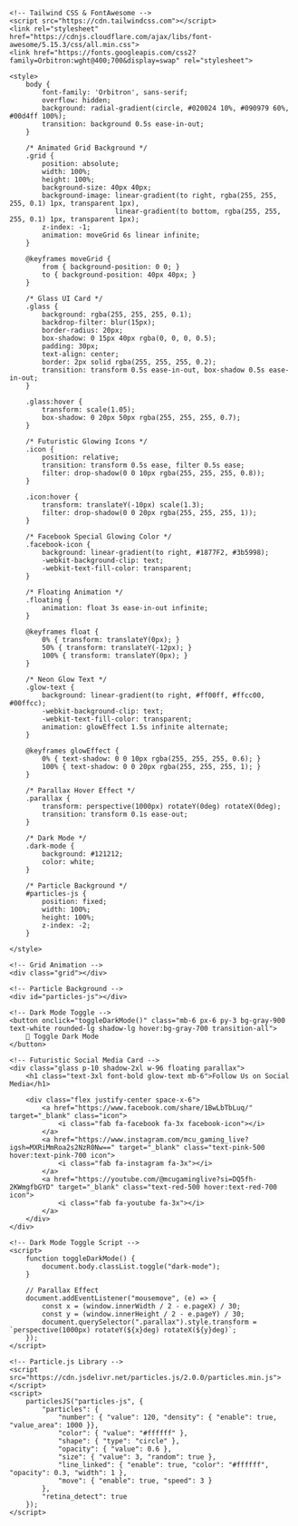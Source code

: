 <!DOCTYPE html>
<html lang="en">
<head>
    <meta charset="UTF-8">
    <meta name="viewport" content="width=device-width, initial-scale=1.0">
    <title>BeSafe - Follow Us</title>

    <!-- Tailwind CSS & FontAwesome -->
    <script src="https://cdn.tailwindcss.com"></script>
    <link rel="stylesheet" href="https://cdnjs.cloudflare.com/ajax/libs/font-awesome/5.15.3/css/all.min.css">
    <link href="https://fonts.googleapis.com/css2?family=Orbitron:wght@400;700&display=swap" rel="stylesheet">

    <style>
        body {
            font-family: 'Orbitron', sans-serif;
            overflow: hidden;
            background: radial-gradient(circle, #020024 10%, #090979 60%, #00d4ff 100%);
            transition: background 0.5s ease-in-out;
        }

        /* Animated Grid Background */
        .grid {
            position: absolute;
            width: 100%;
            height: 100%;
            background-size: 40px 40px;
            background-image: linear-gradient(to right, rgba(255, 255, 255, 0.1) 1px, transparent 1px),
                              linear-gradient(to bottom, rgba(255, 255, 255, 0.1) 1px, transparent 1px);
            z-index: -1;
            animation: moveGrid 6s linear infinite;
        }

        @keyframes moveGrid {
            from { background-position: 0 0; }
            to { background-position: 40px 40px; }
        }

        /* Glass UI Card */
        .glass {
            background: rgba(255, 255, 255, 0.1);
            backdrop-filter: blur(15px);
            border-radius: 20px;
            box-shadow: 0 15px 40px rgba(0, 0, 0, 0.5);
            padding: 30px;
            text-align: center;
            border: 2px solid rgba(255, 255, 255, 0.2);
            transition: transform 0.5s ease-in-out, box-shadow 0.5s ease-in-out;
        }

        .glass:hover {
            transform: scale(1.05);
            box-shadow: 0 20px 50px rgba(255, 255, 255, 0.7);
        }

        /* Futuristic Glowing Icons */
        .icon {
            position: relative;
            transition: transform 0.5s ease, filter 0.5s ease;
            filter: drop-shadow(0 0 10px rgba(255, 255, 255, 0.8));
        }

        .icon:hover {
            transform: translateY(-10px) scale(1.3);
            filter: drop-shadow(0 0 20px rgba(255, 255, 255, 1));
        }

        /* Facebook Special Glowing Color */
        .facebook-icon {
            background: linear-gradient(to right, #1877F2, #3b5998);
            -webkit-background-clip: text;
            -webkit-text-fill-color: transparent;
        }

        /* Floating Animation */
        .floating {
            animation: float 3s ease-in-out infinite;
        }

        @keyframes float {
            0% { transform: translateY(0px); }
            50% { transform: translateY(-12px); }
            100% { transform: translateY(0px); }
        }

        /* Neon Glow Text */
        .glow-text {
            background: linear-gradient(to right, #ff00ff, #ffcc00, #00ffcc);
            -webkit-background-clip: text;
            -webkit-text-fill-color: transparent;
            animation: glowEffect 1.5s infinite alternate;
        }

        @keyframes glowEffect {
            0% { text-shadow: 0 0 10px rgba(255, 255, 255, 0.6); }
            100% { text-shadow: 0 0 20px rgba(255, 255, 255, 1); }
        }

        /* Parallax Hover Effect */
        .parallax {
            transform: perspective(1000px) rotateY(0deg) rotateX(0deg);
            transition: transform 0.1s ease-out;
        }

        /* Dark Mode */
        .dark-mode {
            background: #121212;
            color: white;
        }

        /* Particle Background */
        #particles-js {
            position: fixed;
            width: 100%;
            height: 100%;
            z-index: -2;
        }

    </style>
</head>
<body class="flex flex-col items-center justify-center min-h-screen transition-all duration-500">

    <!-- Grid Animation -->
    <div class="grid"></div>

    <!-- Particle Background -->
    <div id="particles-js"></div>

    <!-- Dark Mode Toggle -->
    <button onclick="toggleDarkMode()" class="mb-6 px-6 py-3 bg-gray-900 text-white rounded-lg shadow-lg hover:bg-gray-700 transition-all">
        🌙 Toggle Dark Mode
    </button>

    <!-- Futuristic Social Media Card -->
    <div class="glass p-10 shadow-2xl w-96 floating parallax">
        <h1 class="text-3xl font-bold glow-text mb-6">Follow Us on Social Media</h1>
        
        <div class="flex justify-center space-x-6">
            <a href="https://www.facebook.com/share/1BwLbTbLuq/" target="_blank" class="icon">
                <i class="fab fa-facebook fa-3x facebook-icon"></i> 
            </a>
            <a href="https://www.instagram.com/mcu_gaming_live?igsh=MXRiMmRoa2s2NzR0Nw==" target="_blank" class="text-pink-500 hover:text-pink-700 icon">
                <i class="fab fa-instagram fa-3x"></i>
            </a>
            <a href="https://youtube.com/@mcugaminglive?si=DQ5fh-2KWmgfbGYD" target="_blank" class="text-red-500 hover:text-red-700 icon">
                <i class="fab fa-youtube fa-3x"></i>
            </a>
        </div>
    </div>

    <!-- Dark Mode Toggle Script -->
    <script>
        function toggleDarkMode() {
            document.body.classList.toggle("dark-mode");
        }

        // Parallax Effect
        document.addEventListener("mousemove", (e) => {
            const x = (window.innerWidth / 2 - e.pageX) / 30;
            const y = (window.innerHeight / 2 - e.pageY) / 30;
            document.querySelector(".parallax").style.transform = `perspective(1000px) rotateY(${x}deg) rotateX(${y}deg)`;
        });
    </script>

    <!-- Particle.js Library -->
    <script src="https://cdn.jsdelivr.net/particles.js/2.0.0/particles.min.js"></script>
    <script>
        particlesJS("particles-js", {
            "particles": {
                "number": { "value": 120, "density": { "enable": true, "value_area": 1000 }},
                "color": { "value": "#ffffff" },
                "shape": { "type": "circle" },
                "opacity": { "value": 0.6 },
                "size": { "value": 3, "random": true },
                "line_linked": { "enable": true, "color": "#ffffff", "opacity": 0.3, "width": 1 },
                "move": { "enable": true, "speed": 3 }
            },
            "retina_detect": true
        });
    </script>

</body>
</html>
